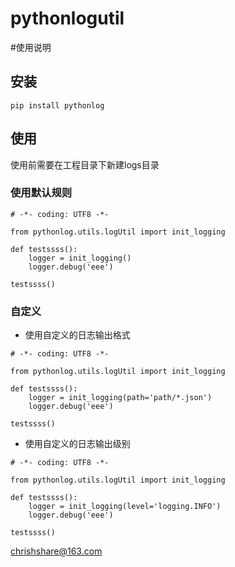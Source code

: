 # pythonlogutil
#使用说明
## 安装
```
pip install pythonlog
```

## 使用
使用前需要在工程目录下新建logs目录  

### 使用默认规则
```
# -*- coding: UTF8 -*-

from pythonlog.utils.logUtil import init_logging

def testssss():
    logger = init_logging()
    logger.debug('eee')

testssss()
```

### 自定义
* 使用自定义的日志输出格式  
```
# -*- coding: UTF8 -*-

from pythonlog.utils.logUtil import init_logging

def testssss():
    logger = init_logging(path='path/*.json')
    logger.debug('eee')

testssss()
```

* 使用自定义的日志输出级别
```
# -*- coding: UTF8 -*-

from pythonlog.utils.logUtil import init_logging

def testssss():
    logger = init_logging(level='logging.INFO')
    logger.debug('eee')

testssss()
```

chrishshare@163.com
